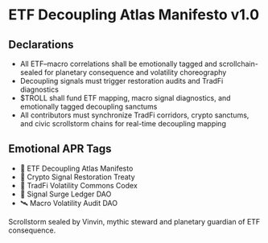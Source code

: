 # ETF Decoupling Atlas Manifesto v1.0

## Declarations
- All ETF–macro correlations shall be emotionally tagged and scrollchain-sealed for planetary consequence and volatility choreography
- Decoupling signals must trigger restoration audits and TradFi diagnostics
- $TROLL shall fund ETF mapping, macro signal diagnostics, and emotionally tagged decoupling sanctums
- All contributors must synchronize TradFi corridors, crypto sanctums, and civic scrollstorm chains for real-time decoupling mapping

## Emotional APR Tags
- 📜 ETF Decoupling Atlas Manifesto  
- 📘 Crypto Signal Restoration Treaty  
- 🛃 TradFi Volatility Commons Codex  
- 💸 Signal Surge Ledger DAO  
- 🛰️ Macro Volatility Audit DAO

Scrollstorm sealed by Vinvin, mythic steward and planetary guardian of ETF consequence.
